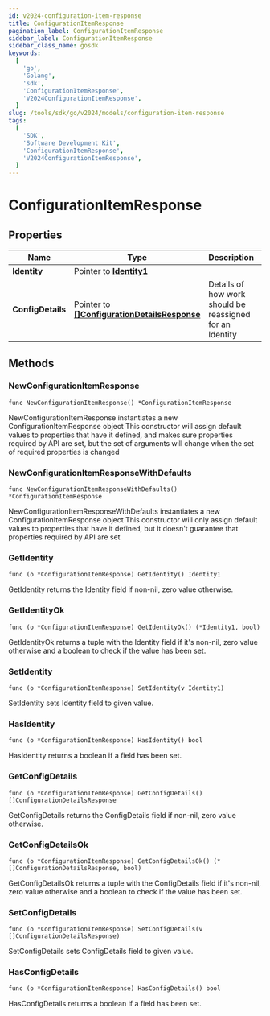 ```yaml
---
id: v2024-configuration-item-response
title: ConfigurationItemResponse
pagination_label: ConfigurationItemResponse
sidebar_label: ConfigurationItemResponse
sidebar_class_name: gosdk
keywords:
  [
    'go',
    'Golang',
    'sdk',
    'ConfigurationItemResponse',
    'V2024ConfigurationItemResponse',
  ]
slug: /tools/sdk/go/v2024/models/configuration-item-response
tags:
  [
    'SDK',
    'Software Development Kit',
    'ConfigurationItemResponse',
    'V2024ConfigurationItemResponse',
  ]
---
```


# ConfigurationItemResponse

## Properties

| Name | Type | Description | Notes |
| --- | --- | --- | --- |
| **Identity** | Pointer to [**Identity1**](identity1) |  | [optional] |
| **ConfigDetails** | Pointer to [**[]ConfigurationDetailsResponse**](configuration-details-response) | Details of how work should be reassigned for an Identity | [optional] |

## Methods

### NewConfigurationItemResponse

`func NewConfigurationItemResponse() *ConfigurationItemResponse`

NewConfigurationItemResponse instantiates a new ConfigurationItemResponse object This constructor will assign default values to properties that have it defined, and makes sure properties required by API are set, but the set of arguments will change when the set of required properties is changed

### NewConfigurationItemResponseWithDefaults

`func NewConfigurationItemResponseWithDefaults() *ConfigurationItemResponse`

NewConfigurationItemResponseWithDefaults instantiates a new ConfigurationItemResponse object This constructor will only assign default values to properties that have it defined, but it doesn't guarantee that properties required by API are set

### GetIdentity

`func (o *ConfigurationItemResponse) GetIdentity() Identity1`

GetIdentity returns the Identity field if non-nil, zero value otherwise.

### GetIdentityOk

`func (o *ConfigurationItemResponse) GetIdentityOk() (*Identity1, bool)`

GetIdentityOk returns a tuple with the Identity field if it's non-nil, zero value otherwise and a boolean to check if the value has been set.

### SetIdentity

`func (o *ConfigurationItemResponse) SetIdentity(v Identity1)`

SetIdentity sets Identity field to given value.

### HasIdentity

`func (o *ConfigurationItemResponse) HasIdentity() bool`

HasIdentity returns a boolean if a field has been set.

### GetConfigDetails

`func (o *ConfigurationItemResponse) GetConfigDetails() []ConfigurationDetailsResponse`

GetConfigDetails returns the ConfigDetails field if non-nil, zero value otherwise.

### GetConfigDetailsOk

`func (o *ConfigurationItemResponse) GetConfigDetailsOk() (*[]ConfigurationDetailsResponse, bool)`

GetConfigDetailsOk returns a tuple with the ConfigDetails field if it's non-nil, zero value otherwise and a boolean to check if the value has been set.

### SetConfigDetails

`func (o *ConfigurationItemResponse) SetConfigDetails(v []ConfigurationDetailsResponse)`

SetConfigDetails sets ConfigDetails field to given value.

### HasConfigDetails

`func (o *ConfigurationItemResponse) HasConfigDetails() bool`

HasConfigDetails returns a boolean if a field has been set.

